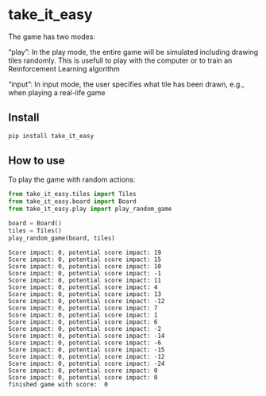 take_it_easy
================

<!-- WARNING: THIS FILE WAS AUTOGENERATED! DO NOT EDIT! -->

The game has two modes:

“play”: In the play mode, the entire game will be simulated including
drawing tiles randomly. This is usefull to play with the computer or to
train an Reinforcement Learning algorithm

“input”: In input mode, the user specifies what tile has been drawn,
e.g., when playing a real-life game

## Install

``` sh
pip install take_it_easy
```

## How to use

To play the game with random actions:

``` python
from take_it_easy.tiles import Tiles
from take_it_easy.board import Board
from take_it_easy.play import play_random_game
```

``` python
board = Board()
tiles = Tiles()
play_random_game(board, tiles)
```

    Score impact: 0, potential score impact: 19
    Score impact: 0, potential score impact: 15
    Score impact: 0, potential score impact: 10
    Score impact: 0, potential score impact: -1
    Score impact: 0, potential score impact: 11
    Score impact: 0, potential score impact: 4
    Score impact: 0, potential score impact: 13
    Score impact: 0, potential score impact: -12
    Score impact: 0, potential score impact: 7
    Score impact: 0, potential score impact: 1
    Score impact: 0, potential score impact: 6
    Score impact: 0, potential score impact: -2
    Score impact: 0, potential score impact: -14
    Score impact: 0, potential score impact: -6
    Score impact: 0, potential score impact: -15
    Score impact: 0, potential score impact: -12
    Score impact: 0, potential score impact: -24
    Score impact: 0, potential score impact: 0
    Score impact: 0, potential score impact: 0
    finished game with score:  0
